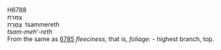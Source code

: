<body>
  <p>H6788<br>  צמּרת  <br> צַּמֶּרֶת  ‎  tsammereth  <br><i>tsam-meh‘-reth </i><br>From the same as <a href="h6785.htm">6785</a>  <i>fleeciness</i>, that is, <i>foliage: - </i>highest branch, top.<br></p>
 </body>